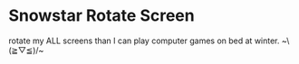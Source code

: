 # Snowstar Rotate Screen

rotate my ALL screens than I can play computer games on bed at winter. ~\\(≧▽≦)/~

